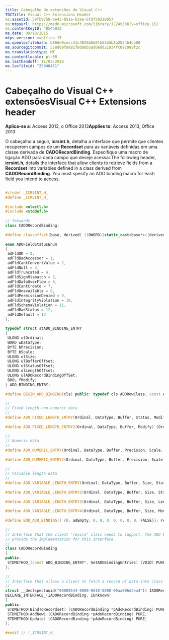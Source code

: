 ```yaml
---
title: Cabeçalho de extensões do Visual C++
TOCTitle: Visual C++ Extensions Header
ms:assetid: 59fb9758-be43-051e-b3ae-6fdf50218057
ms:mtpsurl: https://msdn.microsoft.com/library/JJ249308(v=office.15)
ms:contentKeyID: 48545032
ms.date: 09/18/2015
mtps_version: v=office.15
ms.openlocfilehash: b866e9cecc31c4826b0b0fb52b5b8a2524b4bb00
ms.sourcegitcommit: 558d09fad81f8d80b5ad0edd21934fc09c098f2c
ms.translationtype: MT
ms.contentlocale: pt-BR
ms.lasthandoff: 11/03/2018
ms.locfileid: "25946451"
---
```

# <a name="visual-c-extensions-header"></a><span data-ttu-id="8920f-102">Cabeçalho do Visual C++ extensões</span><span class="sxs-lookup"><span data-stu-id="8920f-102">Visual C++ Extensions header</span></span>


<span data-ttu-id="8920f-103">**Aplica-se a**: Access 2013, o Office 2013</span><span class="sxs-lookup"><span data-stu-id="8920f-103">**Applies to**: Access 2013, Office 2013</span></span>

<span data-ttu-id="8920f-p101">O cabeçalho a seguir, **icrsint.h**, detalha a interface que permite que clientes recuperem campos de um **Recordset** para as variáveis definidas em uma classe derivada de **CADORecordBinding**. Especifique uma macro de ligação ADO para cada campo que deseje acessar.</span><span class="sxs-lookup"><span data-stu-id="8920f-p101">The following header, **icrsint.h**, details the interface that allow clients to retrieve fields from a **Recordset** into variables defined in a class derived from **CADORecordBinding**. You must specify an ADO binding macro for each field you intend to access.</span></span>

```cpp 
 
#ifndef _ICRSINT_H_ 
#define _ICRSINT_H_ 
 
#include <olectl.h> 
#include <stddef.h> 
 
// forwards 
class CADORecordBinding; 
 
#define classoffset(base, derived) ((DWORD)(static_cast<base*>((derived*)8))-8) 
 
enum ADOFieldStatusEnum 
{ 
 adFldOK = 0, 
 adFldBadAccessor = 1, 
 adFldCantConvertValue = 2, 
 adFldNull = 3, 
 adFldTruncated = 4, 
 adFldSignMismatch = 5, 
 adFldDataOverFlow = 6, 
 adFldCantCreate = 7, 
 adFldUnavailable = 8, 
 adFldPermissionDenied = 9, 
 adFldIntegrityViolation = 10, 
 adFldSchemaViolation = 11, 
 adFldBadStatus = 12, 
 adFldDefault = 13 
}; 
 
typedef struct stADO_BINDING_ENTRY 
{ 
 ULONG ulOrdinal; 
 WORD wDataType; 
 BYTE bPrecision; 
 BYTE bScale; 
 ULONG ulSize; 
 ULONG ulBufferOffset; 
 ULONG ulStatusOffset; 
 ULONG ulLengthOffset; 
 ULONG ulADORecordBindingOffSet; 
 BOOL fModify; 
} ADO_BINDING_ENTRY; 
 
#define BEGIN_ADO_BINDING(cls) public: typedef cls ADORowClass; const ADO_BINDING_ENTRY* STDMETHODCALLTYPE GetADOBindingEntries() { static const ADO_BINDING_ENTRY rgADOBindingEntries[] = { 
 
// 
// Fixed length non-numeric data 
// 
#define ADO_FIXED_LENGTH_ENTRY(Ordinal, DataType, Buffer, Status, Modify) {Ordinal, DataType, 0, 0, 0, offsetof(ADORowClass, Buffer), offsetof(ADORowClass, Status), 0, classoffset(CADORecordBinding, ADORowClass), Modify}, 
 
#define ADO_FIXED_LENGTH_ENTRY2(Ordinal, DataType, Buffer, Modify) {Ordinal, DataType, 0, 0, 0, offsetof(ADORowClass, Buffer), 0, 0, classoffset(CADORecordBinding, ADORowClass), Modify}, 
 
// 
// Numeric data 
// 
#define ADO_NUMERIC_ENTRY(Ordinal, DataType, Buffer, Precision, Scale, Status, Modify) {Ordinal, DataType, Precision, Scale, 0, offsetof(ADORowClass, Buffer), offsetof(ADORowClass, Status), 0, classoffset(CADORecordBinding, ADORowClass), Modify}, 
 
#define ADO_NUMERIC_ENTRY2(Ordinal, DataType, Buffer, Precision, Scale, Modify) {Ordinal, DataType, Precision, Scale, 0, offsetof(ADORowClass, Buffer), 0, 0, classoffset(CADORecordBinding, ADORowClass), Modify}, 
 
// 
// Variable length data 
// 
#define ADO_VARIABLE_LENGTH_ENTRY(Ordinal, DataType, Buffer, Size, Status, Length, Modify) {Ordinal, DataType, 0, 0, Size, offsetof(ADORowClass, Buffer), offsetof(ADORowClass, Status), offsetof(ADORowClass, Length), classoffset(CADORecordBinding, ADORowClass), Modify}, 
 
#define ADO_VARIABLE_LENGTH_ENTRY2(Ordinal, DataType, Buffer, Size, Status, Modify) {Ordinal, DataType, 0, 0, Size, offsetof(ADORowClass, Buffer), offsetof(ADORowClass, Status), 0, classoffset(CADORecordBinding, ADORowClass), Modify}, 
 
#define ADO_VARIABLE_LENGTH_ENTRY3(Ordinal, DataType, Buffer, Size, Length, Modify) {Ordinal, DataType, 0, 0, Size, offsetof(ADORowClass, Buffer), 0, offsetof(ADORowClass, Length), classoffset(CADORecordBinding, ADORowClass), Modify}, 
 
#define ADO_VARIABLE_LENGTH_ENTRY4(Ordinal, DataType, Buffer, Size, Modify) {Ordinal, DataType, 0, 0, Size, offsetof(ADORowClass, Buffer), 0, 0, classoffset(CADORecordBinding, ADORowClass), Modify}, 
 
#define END_ADO_BINDING() {0, adEmpty, 0, 0, 0, 0, 0, 0, 0, FALSE}}; return rgADOBindingEntries;} 
 
// 
// Interface that the client 'record' class needs to support. The ADO Binding entries 
// provide the implementation for this interface. 
// 
class CADORecordBinding 
{ 
public: 
 STDMETHOD_(const ADO_BINDING_ENTRY*, GetADOBindingEntries) (VOID) PURE; 
}; 
 
// 
// Interface that allows a client to fetch a record of data into class data members. 
// 
struct __declspec(uuid("00000544-0000-0010-8000-00aa006d2ea4")) IADORecordBinding; 
DECLARE_INTERFACE_(IADORecordBinding, IUnknown) 
{ 
public: 
 STDMETHOD(BindToRecordset) (CADORecordBinding *pAdoRecordBinding) PURE; 
 STDMETHOD(AddNew) (CADORecordBinding *pAdoRecordBinding) PURE; 
 STDMETHOD(Update) (CADORecordBinding *pAdoRecordBinding) PURE; 
}; 
 
#endif // !_ICRSINT_H_ 
```

